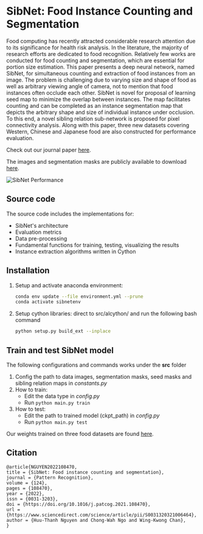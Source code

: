 # SibNet: Food Instance Counting and Segmentation
Food computing has recently attracted considerable research attention due to its significance for health risk analysis. In the literature, the majority of research efforts are dedicated to food recognition. Relatively few works are conducted for food counting and segmentation, which are essential for portion size estimation. This paper presents a deep neural network, named SibNet, for simultaneous counting and extraction of food instances from an image. The problem is challenging due to varying size and shape of food as well as arbitrary viewing angle of camera, not to mention that food instances often occlude each other. SibNet is novel for proposal of learning seed map to minimize the overlap between instances. The map facilitates counting and can be completed as an instance segmentation map that depicts the arbitrary shape and size of individual instance under occlusion. To this end, a novel sibling relation sub-network is proposed for pixel connectivity analysis. Along with this paper, three new datasets covering Western, Chinese and Japanese food are also constructed for performance evaluation. 

Check out our journal paper [here](https://www.sciencedirect.com/science/article/pii/S0031320321006464).

The images and segmentation masks are publicly available to download [here](https://ieee-dataport.org/documents/foodcounting).

![SibNet Performance](images/sibnet_result.png)

## Source code
The source code includes the implementations for:
* SibNet's architecture
* Evaluation metrics
* Data pre-processing
* Fundamental functions for training, testing, visualizing the results
* Instance extraction algorithms written in Cython

## Installation
1. Setup and activate anaconda environment:
    ```bash
    conda env update --file environment.yml --prune
    conda activate sibnetenv
    ```
1. Setup cython libraries: direct to src/alcython/ and run the following bash command
    ```bash
    python setup.py build_ext --inplace
    ```
## Train and test SibNet model
The following configurations and commands works under the **src** folder
1. Config the path to data images, segmentation masks, seed masks and sibling relation maps in *constants.py*
1. How to train:
    * Edit the data type in *config.py*
    * Run ```python main.py train```
1. How to test:
    * Edit the path to trained model (ckpt_path) in *config.py*
    * Run ```python main.py test```

Our weights trained on three food datasets are found [here](https://drive.google.com/drive/folders/1ClsAx27mm3qFFn8EDkQkhOQ4CKtQPp80?usp=sharing).

## Citation
```
@article{NGUYEN2022108470,
title = {SibNet: Food instance counting and segmentation},
journal = {Pattern Recognition},
volume = {124},
pages = {108470},
year = {2022},
issn = {0031-3203},
doi = {https://doi.org/10.1016/j.patcog.2021.108470},
url = {https://www.sciencedirect.com/science/article/pii/S0031320321006464},
author = {Huu-Thanh Nguyen and Chong-Wah Ngo and Wing-Kwong Chan},
}
```

